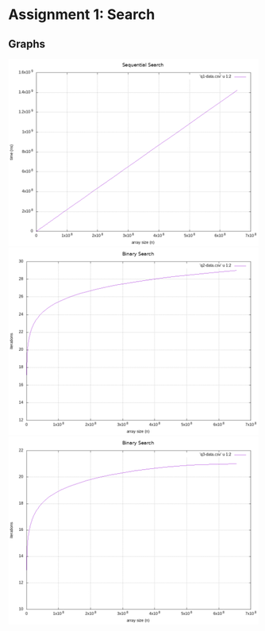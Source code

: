 # Assignment 1: Search

## Graphs
![Sequential Search](q1-graph.png)
![Binary Search](q2-graph.png)
![Fibonacci Search](q3-graph.png)
